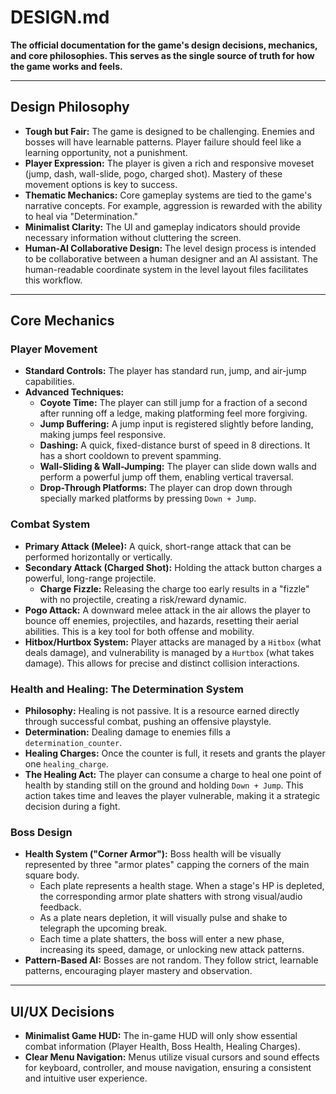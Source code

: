 # DESIGN.md
**The official documentation for the game's design decisions, mechanics, and core philosophies. This serves as the single source of truth for how the game works and feels.**

---

## Design Philosophy
- **Tough but Fair:** The game is designed to be challenging. Enemies and bosses will have learnable patterns. Player failure should feel like a learning opportunity, not a punishment.
- **Player Expression:** The player is given a rich and responsive moveset (jump, dash, wall-slide, pogo, charged shot). Mastery of these movement options is key to success.
- **Thematic Mechanics:** Core gameplay systems are tied to the game's narrative concepts. For example, aggression is rewarded with the ability to heal via "Determination."
- **Minimalist Clarity:** The UI and gameplay indicators should provide necessary information without cluttering the screen.
- **Human-AI Collaborative Design:** The level design process is intended to be collaborative between a human designer and an AI assistant. The human-readable coordinate system in the level layout files facilitates this workflow.

---

## Core Mechanics

### Player Movement
- **Standard Controls:** The player has standard run, jump, and air-jump capabilities.
- **Advanced Techniques:**
    - **Coyote Time:** The player can still jump for a fraction of a second after running off a ledge, making platforming feel more forgiving.
    - **Jump Buffering:** A jump input is registered slightly before landing, making jumps feel responsive.
    - **Dashing:** A quick, fixed-distance burst of speed in 8 directions. It has a short cooldown to prevent spamming.
    - **Wall-Sliding & Wall-Jumping:** The player can slide down walls and perform a powerful jump off them, enabling vertical traversal.
    - **Drop-Through Platforms:** The player can drop down through specially marked platforms by pressing `Down + Jump`.

### Combat System
- **Primary Attack (Melee):** A quick, short-range attack that can be performed horizontally or vertically.
- **Secondary Attack (Charged Shot):** Holding the attack button charges a powerful, long-range projectile.
    - **Charge Fizzle:** Releasing the charge too early results in a "fizzle" with no projectile, creating a risk/reward dynamic.
- **Pogo Attack:** A downward melee attack in the air allows the player to bounce off enemies, projectiles, and hazards, resetting their aerial abilities. This is a key tool for both offense and mobility.
- **Hitbox/Hurtbox System:** Player attacks are managed by a `Hitbox` (what deals damage), and vulnerability is managed by a `Hurtbox` (what takes damage). This allows for precise and distinct collision interactions.

### Health and Healing: The Determination System
- **Philosophy:** Healing is not passive. It is a resource earned directly through successful combat, pushing an offensive playstyle.
- **Determination:** Dealing damage to enemies fills a `determination_counter`.
- **Healing Charges:** Once the counter is full, it resets and grants the player one `healing_charge`.
- **The Healing Act:** The player can consume a charge to heal one point of health by standing still on the ground and holding `Down + Jump`. This action takes time and leaves the player vulnerable, making it a strategic decision during a fight.

### Boss Design
- **Health System ("Corner Armor"):** Boss health will be visually represented by three "armor plates" capping the corners of the main square body.
    - Each plate represents a health stage. When a stage's HP is depleted, the corresponding armor plate shatters with strong visual/audio feedback.
    - As a plate nears depletion, it will visually pulse and shake to telegraph the upcoming break.
    - Each time a plate shatters, the boss will enter a new phase, increasing its speed, damage, or unlocking new attack patterns.
- **Pattern-Based AI:** Bosses are not random. They follow strict, learnable patterns, encouraging player mastery and observation.

---

## UI/UX Decisions
- **Minimalist Game HUD:** The in-game HUD will only show essential combat information (Player Health, Boss Health, Healing Charges).
- **Clear Menu Navigation:** Menus utilize visual cursors and sound effects for keyboard, controller, and mouse navigation, ensuring a consistent and intuitive user experience.